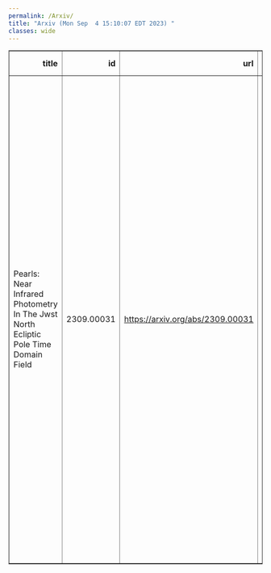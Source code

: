 ```yaml
---
permalink: /Arxiv/
title: "Arxiv (Mon Sep  4 15:10:07 EDT 2023) "
classes: wide
---
```

<table border="1" class="dataframe">
  <thead>
    <tr style="text-align: right;">
      <th>title</th>
      <th>id</th>
      <th>url</th>
      <th>authors</th>
      <th>Local Authors</th>
    </tr>
  </thead>
  <tbody>
    <tr>
      <td>Pearls: Near Infrared Photometry In The Jwst North Ecliptic Pole Time   Domain Field</td>
      <td>2309.00031</td>
      <td><a href="https://arxiv.org/abs/2309.00031" target="_blank">https://arxiv.org/abs/2309.00031</a></td>
      <td>Christopher N. A. Willmer. Chun Ly, Satoshi Kikuta, S. A. Kattner, Rolf A. Jansen, Seth H. Cohen, Rogier A. Windhorst, Ian Smail, Scott Tompkins, John F. Beacom, Cheng Cheng, Christopher J. Conselice, Brenda L. Frye, Anton M. Koekemoer, Ninish Hathi, Minhee Hyun, Myungshin Im, S. P. Willner, X. Zhao, Walter A. Brisken, F. Civano, William Cotton, Guether Hasinger, W. Peter Maksym, Marcia J. Rieke, Norman A. Grogin</td>
      <td>John Beacom, John F. Beacom</td>
    </tr>
  </tbody>
</table>